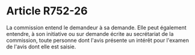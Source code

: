 # Article R752-26

<p>La commission entend le demandeur à sa demande. Elle peut également entendre, à son initiative ou sur demande écrite au secrétariat de la commission, toute personne dont l'avis présente un intérêt pour l'examen de l'avis dont elle est saisie. </p><p><br/></p>